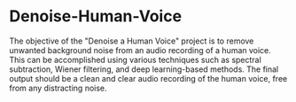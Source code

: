 # Denoise-Human-Voice
The objective of the "Denoise a Human Voice" project is to remove unwanted background noise from an audio recording of a human voice. This can be accomplished using various techniques such as spectral subtraction, Wiener filtering, and deep learning-based methods. The final output should be a clean and clear audio recording of the human voice, free from any distracting noise. 

